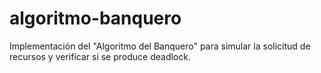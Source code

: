 # algoritmo-banquero
Implementación del "Algoritmo del Banquero" para simular la solicitud de recursos y verificar si se produce deadlock.
